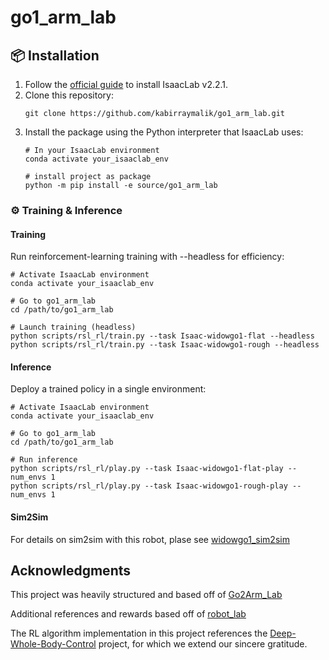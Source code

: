# go1_arm_lab

## 📦 Installation

1. Follow the [official guide](https://isaac-sim.github.io/IsaacLab/main/source/setup/installation/index.html) to install IsaacLab v2.2.1.  
2. Clone this repository:
   ```
   git clone https://github.com/kabirraymalik/go1_arm_lab.git
   ```
3. Install the package using the Python interpreter that IsaacLab uses:
   ```
   # In your IsaacLab environment
   conda activate your_isaaclab_env
   
   # install project as package
   python -m pip install -e source/go1_arm_lab
   ```

### ⚙️ Training & Inference

#### Training

Run reinforcement-learning training with --headless for efficiency:

```
# Activate IsaacLab environment
conda activate your_isaaclab_env

# Go to go1_arm_lab
cd /path/to/go1_arm_lab

# Launch training (headless)
python scripts/rsl_rl/train.py --task Isaac-widowgo1-flat --headless
python scripts/rsl_rl/train.py --task Isaac-widowgo1-rough --headless
```

#### Inference

Deploy a trained policy in a single environment:

```
# Activate IsaacLab environment
conda activate your_isaaclab_env

# Go to go1_arm_lab
cd /path/to/go1_arm_lab

# Run inference
python scripts/rsl_rl/play.py --task Isaac-widowgo1-flat-play --num_envs 1
python scripts/rsl_rl/play.py --task Isaac-widowgo1-rough-play --num_envs 1
```

#### Sim2Sim

For details on sim2sim with this robot, plase see [widowgo1_sim2sim](https://github.com/kabirraymalik/widowgo1_sim2sim)

## Acknowledgments
This project was heavily structured and based off of [Go2Arm_Lab](https://github.com/zzzJie-Robot/Go2Arm_Lab)

Additional references and rewards based off of [robot_lab](https://github.com/fan-ziqi/robot_lab)

The RL algorithm implementation in this project references the [Deep-Whole-Body-Control](https://github.com/MarkFzp/Deep-Whole-Body-Control) project, for which we extend our sincere gratitude.